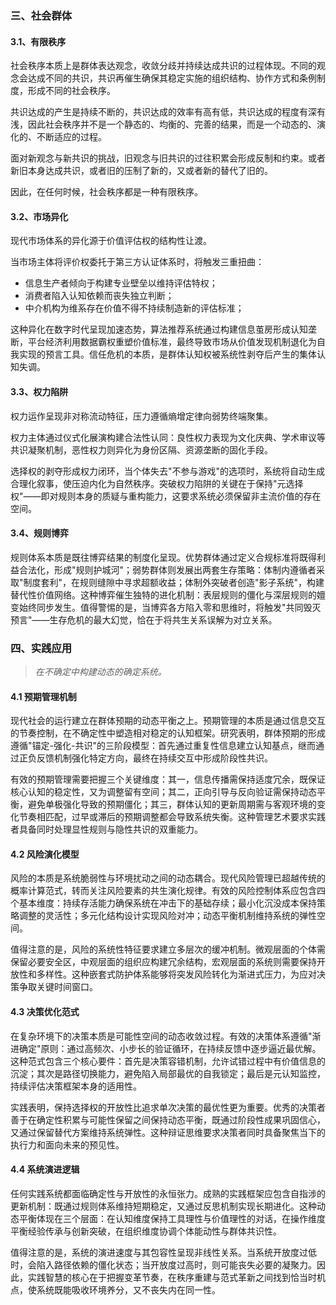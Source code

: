 ### 三、社会群体

#### 3.1、有限秩序

社会秩序本质上是群体表达观念，收敛分歧并持续达成共识的过程体现。不同的观念会达成不同的共识，共识再催生确保其稳定实施的组织结构、协作方式和条例制度，形成不同的社会秩序。

共识达成的产生是持续不断的，共识达成的效率有高有低，共识达成的程度有深有浅，因此社会秩序并不是一个静态的、均衡的、完善的结果，而是一个动态的、演化的、不断适应的过程。

面对新观念与新共识的挑战，旧观念与旧共识的过往积累会形成反制和约束。或者新旧本身达成共识，或者旧的压制了新的，又或者新的替代了旧的。

因此，在任何时候，社会秩序都是一种有限秩序。


#### 3.2、市场异化

现代市场体系的异化源于价值评估权的结构性让渡。

当市场主体将评价权委托于第三方认证体系时，将触发三重扭曲：

- 信息生产者倾向于构建专业壁垒以维持评估特权；
- 消费者陷入认知依赖而丧失独立判断；
- 中介机构为维系存在价值不得不持续制造新的评估标准；

这种异化在数字时代呈现加速态势，算法推荐系统通过构建信息茧房形成认知垄断，平台经济利用数据霸权重塑价值标准，最终导致市场从价值发现机制退化为自我实现的预言工具。信任危机的本质，是群体认知权被系统性剥夺后产生的集体认知失调。

#### 3.3、权力陷阱

权力运作呈现非对称流动特征，压力遵循熵增定律向弱势终端聚集。

权力主体通过仪式化展演构建合法性认同：良性权力表现为文化庆典、学术审议等共识凝聚机制，恶性权力则异化为身份区隔、资源垄断的固化手段。

选择权的剥夺形成权力闭环，当个体失去"不参与游戏"的选项时，系统将自动生成合理化叙事，使压迫内化为自然秩序。突破权力陷阱的关键在于保持"元选择权"——即对规则本身的质疑与重构能力，这要求系统必须保留非主流价值的存在空间。

#### 3.4、规则博弈

规则体系本质是既往博弈结果的制度化呈现。优势群体通过定义合规标准将既得利益合法化，形成"规则护城河"；弱势群体则发展出两套生存策略：体制内遵循者采取"制度套利"，在规则缝隙中寻求超额收益；体制外突破者创造"影子系统"，构建替代性价值网络。这种博弈催生独特的进化机制：表层规则的僵化与深层规则的嬗变始终同步发生。值得警惕的是，当博弈各方陷入零和思维时，将触发"共同毁灭预言"——生存危机的最大幻觉，恰在于将共生关系误解为对立关系。

### 四、实践应用

> *在不确定中构建动态的确定系统。*

#### 4.1 预期管理机制

现代社会的运行建立在群体预期的动态平衡之上。预期管理的本质是通过信息交互的节奏控制，在不确定性中塑造相对稳定的认知框架。研究表明，群体预期的形成遵循"锚定-强化-共识"的三阶段模型：首先通过重复性信息建立认知基点，继而通过正负反馈机制强化特定方向，最终在持续交互中形成阶段性共识。

有效的预期管理需要把握三个关键维度：其一，信息传播需保持适度冗余，既保证核心认知的稳定性，又为调整留有空间；其二，正向引导与反向验证需保持动态平衡，避免单极强化导致的预期僵化；其三，群体认知的更新周期需与客观环境的变化节奏相匹配，过早或滞后的预期调整都会导致系统失衡。这种管理艺术要求实践者具备同时处理显性规则与隐性共识的双重能力。

#### 4.2 风险演化模型

风险的本质是系统脆弱性与环境扰动之间的动态耦合。现代风险管理已超越传统的概率计算范式，转而关注风险要素的共生演化规律。有效的风险控制体系应包含四个基本维度：持续存活能力确保系统在冲击下的基础存续；最小化沉没成本保持策略调整的灵活性；多元化结构设计实现风险对冲；动态平衡机制维持系统的弹性空间。

值得注意的是，风险的系统性特征要求建立多层次的缓冲机制。微观层面的个体需保留必要安全区，中观层面的组织应构建冗余结构，宏观层面的系统则需要保持开放性和多样性。这种嵌套式防护体系能够将突发风险转化为渐进式压力，为应对决策争取关键时间窗口。

#### 4.3 决策优化范式

在复杂环境下的决策本质是可能性空间的动态收敛过程。有效的决策体系遵循"渐进确定"原则：通过高频次、小步长的验证循环，在持续反馈中逐步逼近最优解。这种范式包含三个核心要件：首先是决策容错机制，允许试错过程中有价值信息的沉淀；其次是路径切换能力，避免陷入局部最优的自我锁定；最后是元认知监控，持续评估决策框架本身的适用性。

实践表明，保持选择权的开放性比追求单次决策的最优性更为重要。优秀的决策者善于在确定性积累与可能性保留之间保持动态平衡，既通过阶段性成果巩固信心，又通过保留替代方案维持系统弹性。这种辩证思维要求决策者同时具备聚焦当下的执行力和面向未来的预见性。

#### 4.4 系统演进逻辑

任何实践系统都面临确定性与开放性的永恒张力。成熟的实践框架应包含自指涉的更新机制：既通过规则体系维持短期稳定，又通过反思机制实现长期进化。这种动态平衡体现在三个层面：在认知维度保持工具理性与价值理性的对话，在操作维度平衡经验传承与创新突破，在组织维度协调个体能动性与群体共识性。

值得注意的是，系统的演进速度与其包容性呈现非线性关系。当系统开放度过低时，会陷入路径依赖的僵化状态；当开放度过高时，则可能丧失必要的凝聚力。因此，实践智慧的核心在于把握变革节奏，在秩序重建与范式革新之间找到恰当时机点，使系统既能吸收环境养分，又不丧失内在同一性。
